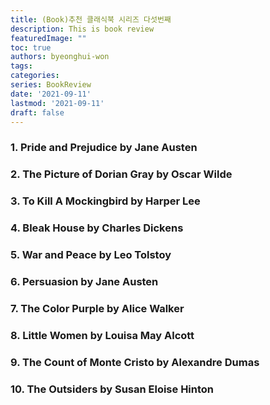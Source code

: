 ```yaml
---
title: (Book)추천 클래식북 시리즈 다섯번째
description: This is book review 
featuredImage: ""
toc: true
authors: byeonghui-won
tags:
categories: 
series: BookReview
date: '2021-09-11'
lastmod: '2021-09-11'
draft: false
---
```


### 1. Pride and Prejudice by Jane Austen

### 2. The Picture of Dorian Gray by Oscar Wilde

### 3. To Kill A Mockingbird by Harper Lee

### 4. Bleak House by Charles Dickens

### 5. War and Peace by Leo Tolstoy

### 6. Persuasion by Jane Austen

### 7. The Color Purple by Alice Walker

### 8. Little Women by Louisa May Alcott

### 9. The Count of Monte Cristo by Alexandre Dumas

### 10. The Outsiders by Susan Eloise Hinton

